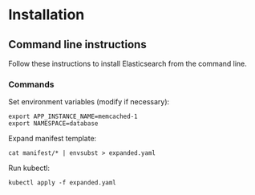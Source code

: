 # Installation

## Command line instructions

Follow these instructions to install Elasticsearch from the command line.

### Commands

Set environment variables (modify if necessary):
```
export APP_INSTANCE_NAME=memcached-1
export NAMESPACE=database
```

Expand manifest template:
```
cat manifest/* | envsubst > expanded.yaml
```

Run kubectl:
```
kubectl apply -f expanded.yaml
```
